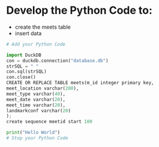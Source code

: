 # Develop the Python Code to:
* create the meets table
* insert data

```python
# Add your Python Code

import DuckDB
con = duckdb.connection("database.db")
strSQL = " "
con.sql(strSQL)
con.close()
CREATE OR REPLACE TABLE meets(m_id integer primary key, 
meet_location varchar(200), 
meet_type varchar(40),
meet_date varchar(20),
meet_time varchar(20),
landmarkconf varchar(20)
);
create sequence meetid start 100

print("Hello World")
# Stop your Python Code
```
